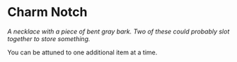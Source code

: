 # Charm Notch

*A necklace with a piece of bent gray bark. Two of these could probably slot together to store something.*

You can be attuned to one additional item at a time.
